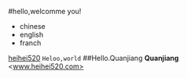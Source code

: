 #hello,welcomme you!
- chinese
- english
- franch

[heihei520]('http://www.heihei520.com')
 ``
Heloo,world
``
##Hello.Quanjiang
**Quanjiang**
<www.heihei520.com>
